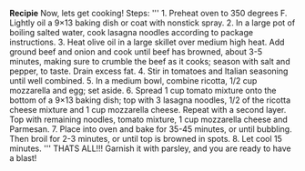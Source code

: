 **Recipie**
Now, lets get cooking!
Steps:
'''
    1. Preheat oven to 350 degrees F. Lightly oil a 9×13 baking dish or coat with nonstick spray.
    2. In a large pot of boiling salted water, cook lasagna noodles according to package instructions.
    3. Heat olive oil in a large skillet over medium high heat. Add ground beef and onion and cook until beef has browned, about 3-5 minutes, making sure to crumble the beef as it cooks; season with salt and pepper, to taste. Drain excess fat. 4. Stir in tomatoes and Italian seasoning until well combined.
    5. In a medium bowl, combine ricotta, 1/2 cup mozzarella and egg; set aside.
    6. Spread 1 cup tomato mixture onto the bottom of a 9×13 baking dish; top with 3 lasagna noodles, 1/2 of the ricotta cheese mixture and 1 cup mozzarella cheese. Repeat with a second layer. Top with remaining noodles, tomato mixture, 1 cup mozzarella cheese and Parmesan.
    7. Place into oven and bake for 35-45 minutes, or until bubbling. Then broil for 2-3 minutes, or until top is browned in spots.
    8. Let cool 15 minutes.
'''
THATS ALL!!! Garnish it with parsley, and you are ready to have a blast!